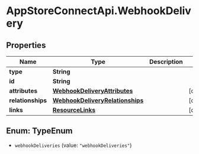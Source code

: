 # AppStoreConnectApi.WebhookDelivery

## Properties

Name | Type | Description | Notes
------------ | ------------- | ------------- | -------------
**type** | **String** |  | 
**id** | **String** |  | 
**attributes** | [**WebhookDeliveryAttributes**](WebhookDeliveryAttributes.md) |  | [optional] 
**relationships** | [**WebhookDeliveryRelationships**](WebhookDeliveryRelationships.md) |  | [optional] 
**links** | [**ResourceLinks**](ResourceLinks.md) |  | [optional] 



## Enum: TypeEnum


* `webhookDeliveries` (value: `"webhookDeliveries"`)




